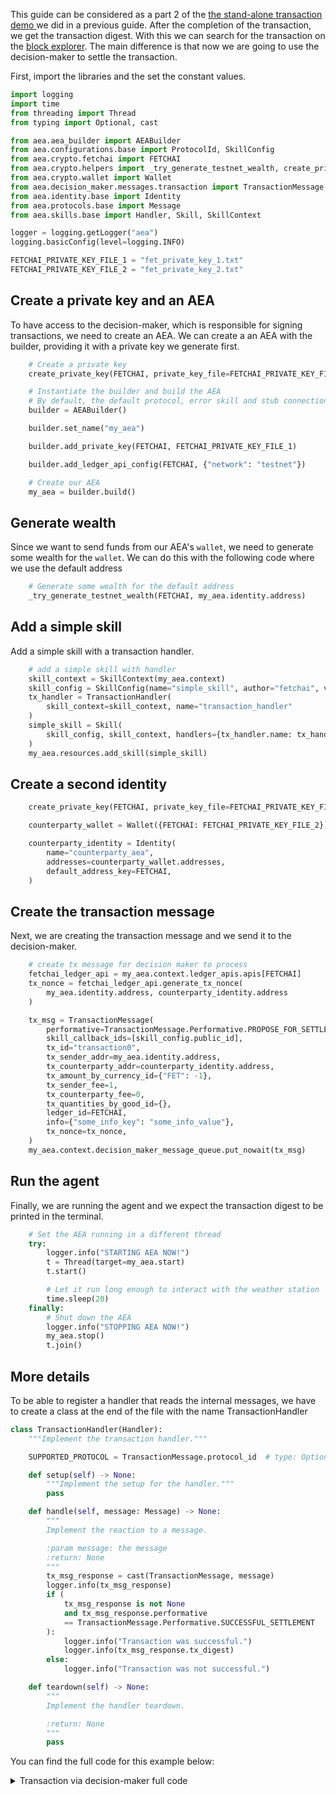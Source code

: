 This guide can be considered as a part 2 of the <a href="/standalone-transaction/">the stand-alone transaction demo </a> we did in a previous guide. After the completion of the transaction,
we get the transaction digest. With this we can search for the transaction on the <a href='https://explore-testnet.fetch.ai'>block explorer</a>. The main difference is that now we are going to use the decision-maker to settle the transaction.

First, import the libraries and the set the constant values.

``` python
import logging
import time
from threading import Thread
from typing import Optional, cast

from aea.aea_builder import AEABuilder
from aea.configurations.base import ProtocolId, SkillConfig
from aea.crypto.fetchai import FETCHAI
from aea.crypto.helpers import _try_generate_testnet_wealth, create_private_key
from aea.crypto.wallet import Wallet
from aea.decision_maker.messages.transaction import TransactionMessage
from aea.identity.base import Identity
from aea.protocols.base import Message
from aea.skills.base import Handler, Skill, SkillContext

logger = logging.getLogger("aea")
logging.basicConfig(level=logging.INFO)

FETCHAI_PRIVATE_KEY_FILE_1 = "fet_private_key_1.txt"
FETCHAI_PRIVATE_KEY_FILE_2 = "fet_private_key_2.txt"
```

## Create a private key and an AEA

To have access to the decision-maker, which is responsible for signing transactions, we need to create an AEA. We can create a an AEA with the builder, providing it with a private key we generate first.

``` python
    # Create a private key
    create_private_key(FETCHAI, private_key_file=FETCHAI_PRIVATE_KEY_FILE_1)

    # Instantiate the builder and build the AEA
    # By default, the default protocol, error skill and stub connection are added
    builder = AEABuilder()

    builder.set_name("my_aea")

    builder.add_private_key(FETCHAI, FETCHAI_PRIVATE_KEY_FILE_1)

    builder.add_ledger_api_config(FETCHAI, {"network": "testnet"})

    # Create our AEA
    my_aea = builder.build()
```

## Generate wealth

Since we want to send funds from our AEA's `wallet`, we need to generate some wealth for the `wallet`. We can do this with the following code where we use the default address

``` python
    # Generate some wealth for the default address
    _try_generate_testnet_wealth(FETCHAI, my_aea.identity.address)
```

## Add a simple skill

Add a simple skill with a transaction handler.

``` python
    # add a simple skill with handler
    skill_context = SkillContext(my_aea.context)
    skill_config = SkillConfig(name="simple_skill", author="fetchai", version="0.1.0")
    tx_handler = TransactionHandler(
        skill_context=skill_context, name="transaction_handler"
    )
    simple_skill = Skill(
        skill_config, skill_context, handlers={tx_handler.name: tx_handler}
    )
    my_aea.resources.add_skill(simple_skill)
```

## Create a second identity
``` python
    create_private_key(FETCHAI, private_key_file=FETCHAI_PRIVATE_KEY_FILE_2)

    counterparty_wallet = Wallet({FETCHAI: FETCHAI_PRIVATE_KEY_FILE_2})

    counterparty_identity = Identity(
        name="counterparty_aea",
        addresses=counterparty_wallet.addresses,
        default_address_key=FETCHAI,
    )
```

## Create the transaction message

Next, we are creating the transaction message and we send it to the decision-maker.
``` python
    # create tx message for decision maker to process
    fetchai_ledger_api = my_aea.context.ledger_apis.apis[FETCHAI]
    tx_nonce = fetchai_ledger_api.generate_tx_nonce(
        my_aea.identity.address, counterparty_identity.address
    )

    tx_msg = TransactionMessage(
        performative=TransactionMessage.Performative.PROPOSE_FOR_SETTLEMENT,
        skill_callback_ids=[skill_config.public_id],
        tx_id="transaction0",
        tx_sender_addr=my_aea.identity.address,
        tx_counterparty_addr=counterparty_identity.address,
        tx_amount_by_currency_id={"FET": -1},
        tx_sender_fee=1,
        tx_counterparty_fee=0,
        tx_quantities_by_good_id={},
        ledger_id=FETCHAI,
        info={"some_info_key": "some_info_value"},
        tx_nonce=tx_nonce,
    )
    my_aea.context.decision_maker_message_queue.put_nowait(tx_msg)
```

## Run the agent

Finally, we are running the agent and we expect the transaction digest to be printed in the terminal.
``` python
    # Set the AEA running in a different thread
    try:
        logger.info("STARTING AEA NOW!")
        t = Thread(target=my_aea.start)
        t.start()

        # Let it run long enough to interact with the weather station
        time.sleep(20)
    finally:
        # Shut down the AEA
        logger.info("STOPPING AEA NOW!")
        my_aea.stop()
        t.join()
```

## More details

To be able to register a handler that reads the internal messages, we have to create a class at the end of the file with the name TransactionHandler
``` python
class TransactionHandler(Handler):
    """Implement the transaction handler."""

    SUPPORTED_PROTOCOL = TransactionMessage.protocol_id  # type: Optional[ProtocolId]

    def setup(self) -> None:
        """Implement the setup for the handler."""
        pass

    def handle(self, message: Message) -> None:
        """
        Implement the reaction to a message.

        :param message: the message
        :return: None
        """
        tx_msg_response = cast(TransactionMessage, message)
        logger.info(tx_msg_response)
        if (
            tx_msg_response is not None
            and tx_msg_response.performative
            == TransactionMessage.Performative.SUCCESSFUL_SETTLEMENT
        ):
            logger.info("Transaction was successful.")
            logger.info(tx_msg_response.tx_digest)
        else:
            logger.info("Transaction was not successful.")

    def teardown(self) -> None:
        """
        Implement the handler teardown.

        :return: None
        """
        pass
```

You can find the full code for this example below:

<details><summary>Transaction via decision-maker full code</summary>

``` python
import logging
import time
from threading import Thread
from typing import Optional, cast

from aea.aea_builder import AEABuilder
from aea.configurations.base import ProtocolId, SkillConfig
from aea.crypto.fetchai import FETCHAI
from aea.crypto.helpers import _try_generate_testnet_wealth, create_private_key
from aea.crypto.wallet import Wallet
from aea.decision_maker.messages.transaction import TransactionMessage
from aea.identity.base import Identity
from aea.protocols.base import Message
from aea.skills.base import Handler, Skill, SkillContext

logger = logging.getLogger("aea")
logging.basicConfig(level=logging.INFO)

FETCHAI_PRIVATE_KEY_FILE_1 = "fet_private_key_1.txt"
FETCHAI_PRIVATE_KEY_FILE_2 = "fet_private_key_2.txt"


def run():
    # Create a private key
    create_private_key(FETCHAI, private_key_file=FETCHAI_PRIVATE_KEY_FILE_1)

    # Instantiate the builder and build the AEA
    # By default, the default protocol, error skill and stub connection are added
    builder = AEABuilder()

    builder.set_name("my_aea")

    builder.add_private_key(FETCHAI, FETCHAI_PRIVATE_KEY_FILE_1)

    builder.add_ledger_api_config(FETCHAI, {"network": "testnet"})

    # Create our AEA
    my_aea = builder.build()

    # Generate some wealth for the default address
    _try_generate_testnet_wealth(FETCHAI, my_aea.identity.address)

    # add a simple skill with handler
    skill_context = SkillContext(my_aea.context)
    skill_config = SkillConfig(name="simple_skill", author="fetchai", version="0.1.0")
    tx_handler = TransactionHandler(
        skill_context=skill_context, name="transaction_handler"
    )
    simple_skill = Skill(
        skill_config, skill_context, handlers={tx_handler.name: tx_handler}
    )
    my_aea.resources.add_skill(simple_skill)

    # create a second identity
    create_private_key(FETCHAI, private_key_file=FETCHAI_PRIVATE_KEY_FILE_2)

    counterparty_wallet = Wallet({FETCHAI: FETCHAI_PRIVATE_KEY_FILE_2})

    counterparty_identity = Identity(
        name="counterparty_aea",
        addresses=counterparty_wallet.addresses,
        default_address_key=FETCHAI,
    )

    # create tx message for decision maker to process
    fetchai_ledger_api = my_aea.context.ledger_apis.apis[FETCHAI]
    tx_nonce = fetchai_ledger_api.generate_tx_nonce(
        my_aea.identity.address, counterparty_identity.address
    )

    tx_msg = TransactionMessage(
        performative=TransactionMessage.Performative.PROPOSE_FOR_SETTLEMENT,
        skill_callback_ids=[skill_config.public_id],
        tx_id="transaction0",
        tx_sender_addr=my_aea.identity.address,
        tx_counterparty_addr=counterparty_identity.address,
        tx_amount_by_currency_id={"FET": -1},
        tx_sender_fee=1,
        tx_counterparty_fee=0,
        tx_quantities_by_good_id={},
        ledger_id=FETCHAI,
        info={"some_info_key": "some_info_value"},
        tx_nonce=tx_nonce,
    )
    my_aea.context.decision_maker_message_queue.put_nowait(tx_msg)

    # Set the AEA running in a different thread
    try:
        logger.info("STARTING AEA NOW!")
        t = Thread(target=my_aea.start)
        t.start()

        # Let it run long enough to interact with the weather station
        time.sleep(20)
    finally:
        # Shut down the AEA
        logger.info("STOPPING AEA NOW!")
        my_aea.stop()
        t.join()


class TransactionHandler(Handler):
    """Implement the transaction handler."""

    SUPPORTED_PROTOCOL = TransactionMessage.protocol_id  # type: Optional[ProtocolId]

    def setup(self) -> None:
        """Implement the setup for the handler."""
        pass

    def handle(self, message: Message) -> None:
        """
        Implement the reaction to a message.

        :param message: the message
        :return: None
        """
        tx_msg_response = cast(TransactionMessage, message)
        logger.info(tx_msg_response)
        if (
            tx_msg_response is not None
            and tx_msg_response.performative
            == TransactionMessage.Performative.SUCCESSFUL_SETTLEMENT
        ):
            logger.info("Transaction was successful.")
            logger.info(tx_msg_response.tx_digest)
        else:
            logger.info("Transaction was not successful.")

    def teardown(self) -> None:
        """
        Implement the handler teardown.

        :return: None
        """
        pass


if __name__ == "__main__":
    run()
```
</details>
